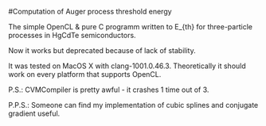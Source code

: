 #Computation of Auger process threshold energy

The simple OpenCL & pure C programm written to E_{th}
for three-particle processes in HgCdTe semiconductors.

Now it works but deprecated because of lack of stability.

It was tested on MacOS X with clang-1001.0.46.3. Theoretically
it should work on every platform that supports OpenCL.

P.S.: CVMCompiler is pretty awful - it crashes 1 time
out of 3.

P.P.S.: Someone can find my implementation of cubic splines 
and conjugate gradient useful. 